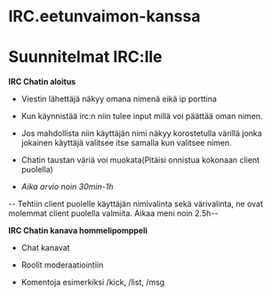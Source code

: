 # IRC.eetunvaimon-kanssa





# Suunnitelmat IRC:lle

**IRC Chatin aloitus**

-   Viestin lähettäjä näkyy omana nimenä eikä ip porttina

-   Kun käynnistää irc:n niin tulee input millä voi päättää oman nimen.

-   Jos mahdollista niin käyttäjän nimi näkyy korostetulla värillä jonka jokainen käyttäjä valitsee itse
    samalla kun valitsee nimen.

-   Chatin taustan väriä voi muokata(Pitäisi onnistua kokonaan client puolella)

-   *Aika arvio noin 30min-1h*
    
-- Tehtiin client puolelle käyttäjän nimivalinta sekä värivalinta, ne ovat molemmat client puolella     valmiita. Aikaa meni noin 2.5h--


**IRC Chatin kanava hommelipomppeli**

- Chat kanavat 

- Roolit moderaatiointiin

- Komentoja esimerkiksi /kick, /list, /msg 



